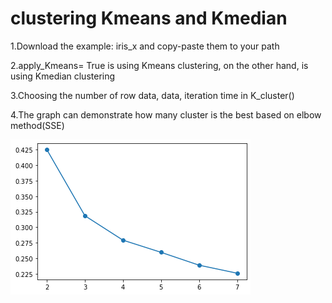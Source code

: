 # clustering Kmeans and Kmedian
1.Download the example: iris_x and copy-paste them to your path

2.apply_Kmeans= True is using Kmeans clustering, on the other hand, is using Kmedian clustering

3.Choosing the number of row data, data, iteration time in K_cluster()

4.The graph can demonstrate how many cluster is the best based on elbow method(SSE)

![image](https://github.com/yukai9515/Data-Analysis/blob/main/Clustering/Kclustering.png)
